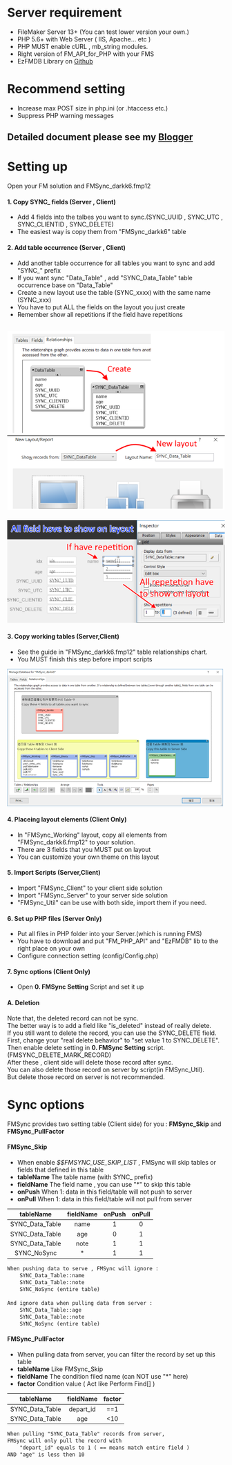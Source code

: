 # Server requirement
- FileMaker Server 13+ (You can test lower version your own.)
- PHP 5.6+ with Web Server ( IIS, Apache... etc )
- PHP MUST enable cURL , mb_string modules.
- Right version of FM_API_for_PHP with your FMS
- EzFMDB Library on [Github](https://github.com/darkk6/EzFMDB)
  
# Recommend setting
- Increase max POST size in php.ini (or .htaccess etc.)
- Suppress PHP warning messages
  
  
  
## Detailed document please see my [Blogger](http://darkk6.blogspot.tw/2017/03/fmsync-filemaker-not-plugin.html#more)
  
  
# Setting up  
Open your FM solution and FMSync_darkk6.fmp12  
  
#### 1. Copy SYNC_ fields (Server , Client)
- Add 4 fields into the talbes you want to sync.(SYNC_UUID , SYNC_UTC , SYNC_CLIENTID , SYNC_DELETE)
- The easiest way is copy them from "FMSync_darkk6" table
  
#### 2. Add table occurrence (Server , Client)
- Add another table occurrence for all tables you want to sync and add "SYNC_" prefix
- If you want sync "Data_Table" , add "SYNC_Data_Table" table occurrence base on "Data_Table"
- Create a new layout use the table (SYNC_xxxx) with the same name (SYNC_xxx)
- You have to put ALL the fields on the layout you just create
- Remember show all repetitions if the field have repetitions  
  
![Alt Add table and layout](image/step2-1.png)
---
![Alt Put all fields](image/step2-2.png)
  
  
#### 3. Copy working tables (Server,Client)
- See the guide in "FMSync_darkk6.fmp12" table relationships chart.
- You MUST finish this step before import scripts  
  
![Alt Copy working tables](image/step3.png)
  
  
#### 4. Placeing layout elements (Client Only)
- In "FMSync_Working" layout, copy all elements from "FMSync_darkk6.fmp12" to your solution.
- There are 3 fields that you MUST put on layout
- You can customize your own theme on this layout
  
  
#### 5. Import Scripts (Server,Client)
- Import "FMSync_Client" to your client side solution
- Import "FMSync_Server" to your server side solution
- "FMSync_Util" can be use with both side, import them if you need.
  
  
#### 6. Set up PHP files (Server Only)
- Put all files in PHP folder into your Server.(which is running FMS)
- You have to download and put "FM_PHP_API" and "EzFMDB" lib to the right place on your own
- Configure connection setting (config/Config.php)
  
  
#### 7. Sync options (Client Only)
- Open **0. FMSync Setting** Script and set it up
  
  
#### A. Deletion
Note that, the deleted record can not be sync.   
The better way is to add a field like "is_deleted" instead of really delete.  
If you still want to delete the record, you can use the SYNC_DELETE field.  
First, change your "real delete behavior" to "set value 1 to SYNC_DELETE".  
Then enable delete setting in **0. FMSync Setting** script.(FMSYNC_DELETE_MARK_RECORD)  
After these , client side will delete those record after sync.  
You can also delete those record on server by script(in FMSync_Util).  
But delete those record on server is not recommended.  
  
  
# Sync options

FMSync provides two setting table (Client side) for you : **FMSync_Skip** and **FMSync_PullFactor**  
  
#### FMSync_Skip
- When enable _$$FMSYNC_USE_SKIP_LIST_ , FMSync will skip tables or fields that defined in this table
- **tableName** The table name (with SYNC_ prefix)
- **fieldName** The field name , you can use "*" to skip this table
- **onPush** When 1: data in this field/table will not push to server
- **onPull** When 1: data in this field/table will not pull from server
  
| tableName      |fieldName | onPush | onPull |  
|:--------------:|:--------:|:------:|:------:|  
|SYNC_Data_Table |name      |1       |0       |  
|SYNC_Data_Table |age       |0       |1       |  
|SYNC_Data_Table |note      |1       |1       |  
|SYNC_NoSync     |*         |1       |1       |  

```
When pushing data to serve , FMSync will ignore :
    SYNC_Data_Table::name
    SYNC_Data_Table::note
    SYNC_NoSync (entire table)
	
And ignore data when pulling data from server :
    SYNC_Data_Table::age
    SYNC_Data_Table::note
    SYNC_NoSync (entire table)
```
  
  
#### FMSync_PullFactor
- When pulling data from server, you can filter the record by set up this table
- **tableName** Like FMSync_Skip
- **fieldName** The condition filed name (can NOT use "*" here)
- **factor** Condition value ( Act like Perform Find[] )
  
| tableName      |fieldName | factor |  
|:--------------:|:--------:|:------:|  
|SYNC_Data_Table |depart_id |==1     |  
|SYNC_Data_Table |age       |<10     |  
  
```
When pulling "SYNC_Data_Table" records from server,
FMSync will only pull the record with
    "depart_id" equals to 1 ( == means match entire field )
AND "age" is less then 10
```
